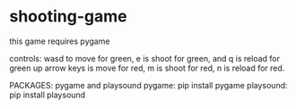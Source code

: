 # shooting-game

this game requires pygame

controls: wasd to move for green, e is shoot for green, and q is reload for green
up arrow keys is move for red, m is shoot for red, n is reload for red.

PACKAGES: pygame and playsound
pygame: pip install pygame
playsound: pip install playsound